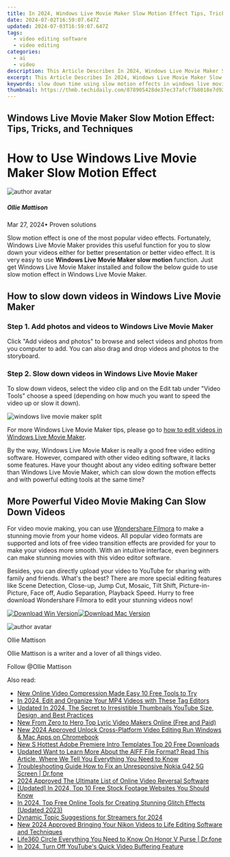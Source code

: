 ```yaml
---
title: In 2024, Windows Live Movie Maker Slow Motion Effect Tips, Tricks, and Techniques
date: 2024-07-02T16:59:07.647Z
updated: 2024-07-03T16:59:07.647Z
tags: 
  - video editing software
  - video editing
categories: 
  - ai
  - video
description: This Article Describes In 2024, Windows Live Movie Maker Slow Motion Effect Tips, Tricks, and Techniques
excerpt: This Article Describes In 2024, Windows Live Movie Maker Slow Motion Effect Tips, Tricks, and Techniques
keywords: slow down time using slow motion effects in windows live movie maker 2023,the art of slow motion tips and tricks for windows live movie maker users,slow down and savor how to add slow motion effects in windows live movie maker,windows live movie maker slow motion effect tips tricks and techniques,how to use windows live movie maker slow motion effect,ai animation how to use windows live movie maker slow motion effect,get creative with slow motion tips and tricks for windows live movie maker users
thumbnail: https://thmb.techidaily.com/878905428de37ec37afcf7b8018e7d924bf2c1ca322a8100dfaafbd0ac4bcb97.jpg
---
```


## Windows Live Movie Maker Slow Motion Effect: Tips, Tricks, and Techniques

# How to Use Windows Live Movie Maker Slow Motion Effect

![author avatar](https://images.wondershare.com/filmora/article-images/ollie-mattison.jpg)

##### Ollie Mattison

 Mar 27, 2024• Proven solutions

Slow motion effect is one of the most popular video effects. Fortunately, Windows Live Movie Maker provides this useful function for you to slow down your videos either for better presentation or better video effect. It is very easy to use **Windows Live Movie Maker slow motion** function. Just get Windows Live Movie Maker installed and follow the below guide to use slow motion effect in Windows Live Movie Maker.

## How to slow down videos in Windows Live Movie Maker

### Step 1\. Add photos and videos to Windows Live Movie Maker

Click "Add videos and photos" to browse and select videos and photos from you computer to add. You can also drag and drop videos and photos to the storyboard.

### Step 2\. Slow down videos in Windows Live Movie Maker

To slow down videos, select the video clip and on the Edit tab under "Video Tools" choose a speed (depending on how much you want to speed the video up or slow it down).

![windows live movie maker split](https://images.wondershare.com/topic/video-editing/windows-live-movie-maker-speed.jpg)

For more Windows Live Movie Maker tips, please go to [how to edit videos in Windows Live Movie Maker](https://tools.techidaily.com/wondershare/filmora/download/).

By the way, Windows Live Movie Maker is really a good free video editing software. However, compared with other video editing software, it lacks some features. Have your thought about any video editing software better than Windows Live Movie Maker, which can slow down the motion effects and with powerful edting tools at the same time?

## More Powerful Video Movie Making Can Slow Down Videos

For video movie making, you can use [Wondershare Filmora](https://tools.techidaily.com/wondershare/filmora/download/) to make a stunning movie from your home videos. All popular video formats are supported and lots of free video transition effects are provided for your to make your videos more smooth. With an intuitive interface, even beginners can make stunning movies with this video editor software.

Besides, you can directly upload your video to YouTube for sharing with family and friends. What's the best? There are more special editing features like Scene Detection, Close-up, Jump Cut, Mosaic, Tilt Shift, Picture-in-Picture, Face off, Audio Separation, Playback Speed. Hurry to free download Wondershare Filmora to edit your stunning videos now!

[![Download Win Version](https://images.wondershare.com/filmora/article-images/download-btn-win.jpg)](https://tools.techidaily.com/wondershare/filmora/download/)[![Download Mac Version](https://images.wondershare.com/filmora/article-images/download-btn-mac.jpg)](https://tools.techidaily.com/wondershare/filmora/download/)

![author avatar](https://images.wondershare.com/filmora/article-images/ollie-mattison.jpg)

Ollie Mattison

Ollie Mattison is a writer and a lover of all things video.

Follow @Ollie Mattison

<span class="atpl-alsoreadstyle">Also read:</span>
<div><ul>
<li><a href="https://smart-video-creator.techidaily.com/new-online-video-compression-made-easy-10-free-tools-to-try/"><u>New Online Video Compression Made Easy 10 Free Tools to Try</u></a></li>
<li><a href="https://smart-video-creator.techidaily.com/in-2024-edit-and-organize-your-mp4-videos-with-these-tag-editors/"><u>In 2024, Edit and Organize Your MP4 Videos with These Tag Editors</u></a></li>
<li><a href="https://smart-video-creator.techidaily.com/updated-in-2024-the-secret-to-irresistible-thumbnails-youtube-size-design-and-best-practices/"><u>Updated In 2024, The Secret to Irresistible Thumbnails YouTube Size, Design, and Best Practices</u></a></li>
<li><a href="https://smart-video-creator.techidaily.com/new-from-zero-to-hero-top-lyric-video-makers-online-free-and-paid/"><u>New From Zero to Hero Top Lyric Video Makers Online (Free and Paid)</u></a></li>
<li><a href="https://smart-video-creator.techidaily.com/new-2024-approved-unlock-cross-platform-video-editing-run-windows-and-mac-apps-on-chromebook/"><u>New 2024 Approved Unlock Cross-Platform Video Editing Run Windows & Mac Apps on Chromebook</u></a></li>
<li><a href="https://smart-video-creator.techidaily.com/new-s-hottest-adobe-premiere-intro-templates-top-20-free-downloads/"><u>New S Hottest Adobe Premiere Intro Templates Top 20 Free Downloads</u></a></li>
<li><a href="https://smart-video-creator.techidaily.com/updated-want-to-learn-more-about-the-aiff-file-format-read-this-article-where-we-tell-you-everything-you-need-to-know/"><u>Updated Want to Learn More About the AIFF File Format? Read This Article, Where We Tell You Everything You Need to Know</u></a></li>
<li><a href="https://howto.techidaily.com/troubleshooting-guide-how-to-fix-an-unresponsive-nokia-g42-5g-screen-drfone-by-drfone-fix-android-problems-fix-android-problems/"><u>Troubleshooting Guide How to Fix an Unresponsive Nokia G42 5G Screen | Dr.fone</u></a></li>
<li><a href="https://smart-video-editing.techidaily.com/2024-approved-the-ultimate-list-of-online-video-reversal-software/"><u>2024 Approved The Ultimate List of Online Video Reversal Software</u></a></li>
<li><a href="https://eaxpv-info.techidaily.com/updated-in-2024-top-10-free-stock-footage-websites-you-should-know/"><u>[Updated] In 2024, Top 10 Free Stock Footage Websites You Should Know</u></a></li>
<li><a href="https://video-ai-editor.techidaily.com/in-2024-top-free-online-tools-for-creating-stunning-glitch-effects-updated-2023/"><u>In 2024, Top Free Online Tools for Creating Stunning Glitch Effects (Updated 2023)</u></a></li>
<li><a href="https://youtube-videos.techidaily.com/dynamic-topic-suggestions-for-streamers-for-2024/"><u>Dynamic Topic Suggestions for Streamers for 2024</u></a></li>
<li><a href="https://ai-video-tools.techidaily.com/new-2024-approved-bringing-your-nikon-videos-to-life-editing-software-and-techniques/"><u>New 2024 Approved Bringing Your Nikon Videos to Life Editing Software and Techniques</u></a></li>
<li><a href="https://fake-location.techidaily.com/life360-circle-everything-you-need-to-know-on-honor-v-purse-drfone-by-drfone-virtual-android/"><u>Life360 Circle Everything You Need to Know On Honor V Purse | Dr.fone</u></a></li>
<li><a href="https://some-guidance.techidaily.com/in-2024-turn-off-youtubes-quick-video-buffering-feature/"><u>In 2024, Turn Off YouTube's Quick Video Buffering Feature</u></a></li>
</ul></div>

<ins class="adsbygoogle"
      style="display:block"
      data-ad-client="ca-pub-7571918770474297"
      data-ad-slot="8358498916"
      data-ad-format="auto"
      data-full-width-responsive="true"></ins>